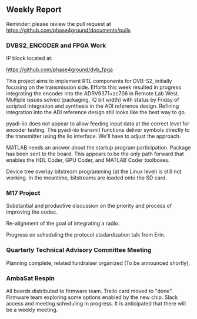 ## Weekly Report

Reminder: please review the pull request at https://github.com/phase4ground/documents/pulls

### DVBS2_ENCODER and FPGA Work

IP block located at: 

https://github.com/phase4ground/dvb_fpga

This project aims to implement RTL components for DVB-S2, initially focusing on the transmission side. Efforts this week resulted in progress integrating the encoder into the ADRV9371+zc706 in Remote Lab West. Multiple issues solved (packaging, IQ bit width) with status by Friday of scripted integration and synthesis in the ADI reference design. Refining integration into the ADI reference design still looks like the best way to go. 

pyadi-iio does not appear to allow feeding input data at the correct level for encoder testing. The pyadi-iio transmit functions deliver symbols directly to the transmitter using the iio interface. We'll have to adjust the approach. 

MATLAB needs an answer about the startup program participation. Package has been sent to the board. This appears to be the only path forward that enables the HDL Coder, GPU Coder, and MATLAB Coder toolboxes. 

Device tree overlay bitstream programming (at the Linux level) is still not working. In the meantime, bitstreams are loaded onto the SD card. 

### M17 Project

Substantial and productive discussion on the priority and process of improving the codec. 

Re-alignment of the goal of integrating a radio. 

Progress on scheduling the protocol stadardization talk from Erin.

### Quarterly Technical Advisory Committee Meeting

Planning complete, related fundraiser organized (To be announced shortly), 

### AmbaSat Respin

All boards distributed to firmware team. Trello card moved to "done". Firmware team exploring some options enabled by the new chip. Slack access and meeting scheduling in progress. It is anticipated that there will be a weekly meeting. 
